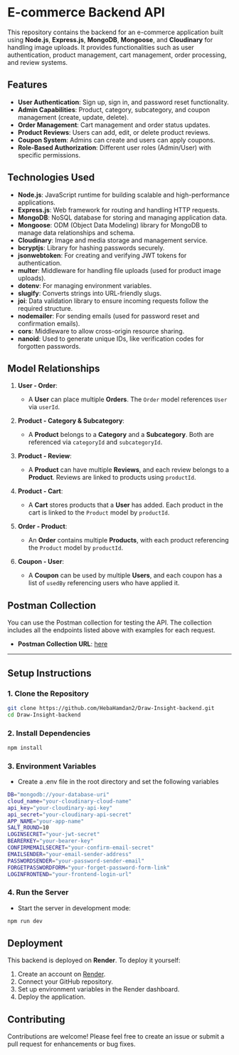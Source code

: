 # E-commerce Backend API

This repository contains the backend for an e-commerce application built using **Node.js**, **Express.js**, **MongoDB**, **Mongoose**, and **Cloudinary** for handling image uploads. It provides functionalities such as user authentication, product management, cart management, order processing, and review systems.

## Features

- **User Authentication**: Sign up, sign in, and password reset functionality.
- **Admin Capabilities**: Product, category, subcategory, and coupon management (create, update, delete).
- **Order Management**: Cart management and order status updates.
- **Product Reviews**: Users can add, edit, or delete product reviews.
- **Coupon System**: Admins can create and users can apply coupons.
- **Role-Based Authorization**: Different user roles (Admin/User) with specific permissions.

## Technologies Used

- **Node.js**: JavaScript runtime for building scalable and high-performance applications.
- **Express.js**: Web framework for routing and handling HTTP requests.
- **MongoDB**: NoSQL database for storing and managing application data.
- **Mongoose**: ODM (Object Data Modeling) library for MongoDB to manage data relationships and schema.
- **Cloudinary**: Image and media storage and management service.
- **bcryptjs**: Library for hashing passwords securely.
- **jsonwebtoken**: For creating and verifying JWT tokens for authentication.
- **multer**: Middleware for handling file uploads (used for product image uploads).
- **dotenv**: For managing environment variables.
- **slugify**: Converts strings into URL-friendly slugs.
- **joi**: Data validation library to ensure incoming requests follow the required structure.
- **nodemailer**: For sending emails (used for password reset and confirmation emails).
- **cors**: Middleware to allow cross-origin resource sharing.
- **nanoid**: Used to generate unique IDs, like verification codes for forgotten passwords.

## Model Relationships

1. **User - Order**:  
   - A **User** can place multiple **Orders**. The `Order` model references `User` via `userId`.
   
2. **Product - Category & Subcategory**:  
   - A **Product** belongs to a **Category** and a **Subcategory**. Both are referenced via `categoryId` and `subcategoryId`.
   
3. **Product - Review**:  
   - A **Product** can have multiple **Reviews**, and each review belongs to a **Product**. Reviews are linked to products using `productId`.

4. **Product - Cart**:  
   - A **Cart** stores products that a **User** has added. Each product in the cart is linked to the `Product` model by `productId`.

5. **Order - Product**:  
   - An **Order** contains multiple **Products**, with each product referencing the `Product` model by `productId`.

6. **Coupon - User**:  
   - A **Coupon** can be used by multiple **Users**, and each coupon has a list of `usedBy` referencing users who have applied it.

## Postman Collection

You can use the Postman collection for testing the API. The collection includes all the endpoints listed above with examples for each request.

- **Postman Collection URL**: [here](https://documenter.getpostman.com/view/28559046/2s9YRB4D3y) 

---
## Setup Instructions

### 1. Clone the Repository
```bash
git clone https://github.com/HebaHamdan2/Draw-Insight-backend.git
cd Draw-Insight-backend
```
### 2. Install Dependencies
```bash
npm install
```
### 3. Environment Variables
 - Create a .env file in the root directory and set the following variables
```bash
DB="mongodb://your-database-uri"
cloud_name="your-cloudinary-cloud-name"
api_key="your-cloudinary-api-key"
api_secret="your-cloudinary-api-secret"
APP_NAME="your-app-name"
SALT_ROUND=10
LOGINSECRET="your-jwt-secret"
BEARERKEY="your-bearer-key"
CONFIRMEMAILSECRET="your-confirm-email-secret"
EMAILSENDER="your-email-sender-address"
PASSWORDSENDER="your-password-sender-email"
FORGETPASSWORDFORM="your-forget-password-form-link"
LOGINFRONTEND="your-frontend-login-url"
```
### 4. Run the Server
 - Start the server in development mode:
```bash
npm run dev
```

## Deployment

This backend is deployed on **Render**. To deploy it yourself:

1. Create an account on [Render](https://render.com).
2. Connect your GitHub repository.
3. Set up environment variables in the Render dashboard.
4. Deploy the application.

## Contributing

Contributions are welcome! Please feel free to create an issue or submit a pull request for enhancements or bug fixes.
